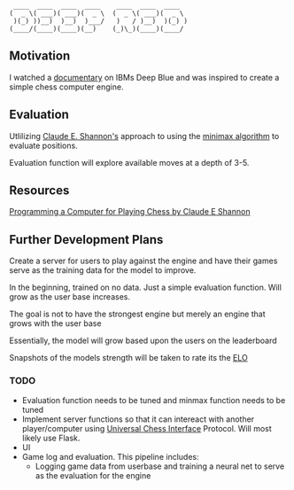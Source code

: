```
 ____  ____  ____  ____    ____  ____  ____  
(  _ \( ___)( ___)(  _ \  (  _ \( ___)(  _ \ 
 )(_) ))__)  )__)  )___/   )   / )__)  )(_) )
(____/(____)(____)(__)    (_)\_)(____)(____/ 
```

## Motivation
I watched a [documentary](https://youtu.be/HwF229U2ba8?si=L6WkXVUR3lsA2p53) on IBMs Deep Blue and was inspired to create a simple chess computer engine.

## Evaluation
Utlilizing [Claude E. Shannon's](https://en.wikipedia.org/wiki/Claude_Shannon#Shannon's_computer_chess_program) approach to using the [minimax algorithm](https://en.wikipedia.org/wiki/Minimax#Minimax_algorithm_with_alternate_moves) to evaluate positions.

Evaluation function will explore available moves at a depth of 3-5. 

## Resources
[Programming a Computer for Playing Chess by Claude E Shannon](https://www.pi.infn.it/~carosi/chess/shannon.txt)


## Further Development Plans
Create a server for users to play against the engine and have their games serve as the training data for the model
to improve. 

In the beginning, trained on no data. Just a simple evaluation function. Will grow as the user base increases.

The goal is not to have the strongest engine but merely an engine that grows with the user base

Essentially, the model will grow based upon the users on the leaderboard

Snapshots of the models strength will be taken to rate its the [ELO](https://en.wikipedia.org/wiki/Elo_rating_system)

### TODO
- Evaluation function needs to be tuned and minmax function needs to be tuned
- Implement server functions so that it can intereact with another player/computer using [Universal Chess Interface]() Protocol. Will most likely use Flask.
- UI
- Game log and evaluation. This pipeline includes:
    - Logging game data from userbase and training a neural net to serve as the evaluation for the engine

